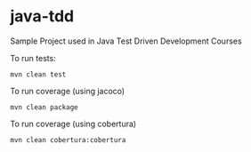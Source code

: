# java-tdd

Sample Project used in Java Test Driven Development Courses

To run tests:

    mvn clean test

To run coverage (using jacoco)

    mvn clean package
    
To run coverage (using cobertura)

    mvn clean cobertura:cobertura
